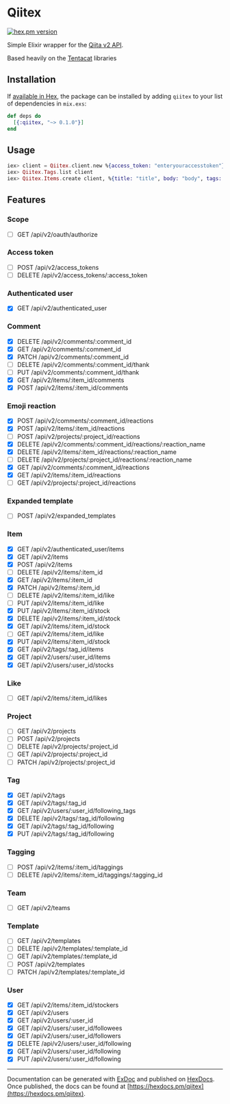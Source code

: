 # Qiitex

[![hex.pm version](https://img.shields.io/hexpm/v/qiitex.svg)](https://hex.pm/packages/qiitex)

Simple Elixir wrapper for the [Qiita v2 API](https://qiita.com/api/v2/docs).

Based heavily on the [Tentacat](https://github.com/edgurgel/tentacat) libraries

## Installation

If [available in Hex](https://hex.pm/docs/publish), the package can be installed
by adding `qiitex` to your list of dependencies in `mix.exs`:

```elixir
def deps do
  [{:qiitex, "~> 0.1.0"}]
end
```

## Usage

```elixir
iex> client = Qiitex.client.new %{access_token: "enteryouraccesstoken"}
iex> Qiitex.Tags.list client
iex> Qiitex.Items.create client, %{title: "title", body: "body", tags: [%{name: "qiita"}]}
```

## Features

### Scope
- [ ] GET /api/v2/oauth/authorize

### Access token
- [ ] POST /api/v2/access_tokens
- [ ] DELETE /api/v2/access_tokens/:access_token

### Authenticated user
- [x] GET /api/v2/authenticated_user

### Comment 
- [x] DELETE /api/v2/comments/:comment_id
- [x] GET /api/v2/comments/:comment_id
- [x] PATCH /api/v2/comments/:comment_id
- [ ] DELETE /api/v2/comments/:comment_id/thank
- [ ] PUT /api/v2/comments/:comment_id/thank
- [x] GET /api/v2/items/:item_id/comments
- [x] POST /api/v2/items/:item_id/comments
 
### Emoji reaction
 
- [x] POST /api/v2/comments/:comment_id/reactions
- [x] POST /api/v2/items/:item_id/reactions
- [ ] POST /api/v2/projects/:project_id/reactions
- [x] DELETE /api/v2/comments/:comment_id/reactions/:reaction_name
- [x] DELETE /api/v2/items/:item_id/reactions/:reaction_name
- [ ] DELETE /api/v2/projects/:project_id/reactions/:reaction_name
- [x] GET /api/v2/comments/:comment_id/reactions
- [x] GET /api/v2/items/:item_id/reactions
- [ ] GET /api/v2/projects/:project_id/reactions
 
### Expanded template
 
- [ ] POST /api/v2/expanded_templates
 
### Item
 
- [x] GET /api/v2/authenticated_user/items
- [x] GET /api/v2/items
- [x] POST /api/v2/items
- [ ] DELETE /api/v2/items/:item_id
- [x] GET /api/v2/items/:item_id
- [x] PATCH /api/v2/items/:item_id
- [ ] DELETE /api/v2/items/:item_id/like
- [ ] PUT /api/v2/items/:item_id/like
- [x] PUT /api/v2/items/:item_id/stock
- [x] DELETE /api/v2/items/:item_id/stock
- [x] GET /api/v2/items/:item_id/stock
- [ ] GET /api/v2/items/:item_id/like
- [x] PUT /api/v2/items/:item_id/stock
- [x] GET /api/v2/tags/:tag_id/items
- [x] GET /api/v2/users/:user_id/items
- [x] GET /api/v2/users/:user_id/stocks
 
### Like
 
- [ ] GET /api/v2/items/:item_id/likes
 
### Project
 
- [ ] GET /api/v2/projects
- [ ] POST /api/v2/projects
- [ ] DELETE /api/v2/projects/:project_id
- [ ] GET /api/v2/projects/:project_id
- [ ] PATCH /api/v2/projects/:project_id
 
### Tag
 
- [x] GET /api/v2/tags
- [x] GET /api/v2/tags/:tag_id
- [x] GET /api/v2/users/:user_id/following_tags
- [x] DELETE /api/v2/tags/:tag_id/following
- [x] GET /api/v2/tags/:tag_id/following
- [x] PUT /api/v2/tags/:tag_id/following
 
### Tagging
 
- [ ] POST /api/v2/items/:item_id/taggings
- [ ] DELETE /api/v2/items/:item_id/taggings/:tagging_id
 
### Team
 
- [ ] GET /api/v2/teams
 
### Template
 
- [ ] GET /api/v2/templates
- [ ] DELETE /api/v2/templates/:template_id
- [ ] GET /api/v2/templates/:template_id
- [ ] POST /api/v2/templates
- [ ] PATCH /api/v2/templates/:template_id
 
### User
 
- [x] GET /api/v2/items/:item_id/stockers
- [x] GET /api/v2/users
- [x] GET /api/v2/users/:user_id
- [x] GET /api/v2/users/:user_id/followees
- [x] GET /api/v2/users/:user_id/followers
- [x] DELETE /api/v2/users/:user_id/following
- [x] GET /api/v2/users/:user_id/following
- [x] PUT /api/v2/users/:user_id/following

-------------------------------------------
Documentation can be generated with [ExDoc](https://github.com/elixir-lang/ex_doc)
and published on [HexDocs](https://hexdocs.pm). Once published, the docs can
be found at [https://hexdocs.pm/qiitex](https://hexdocs.pm/qiitex).

